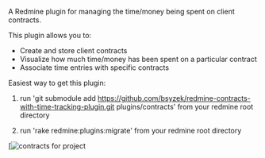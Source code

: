 A Redmine plugin for managing the time/money being spent on client contracts.

This plugin allows you to: 

- Create and store client contracts
- Visualize how much time/money has been spent on a particular contract
- Associate time entries with specific contracts

Easiest way to get this plugin: 

1. run 'git submodule add https://github.com/bsyzek/redmine-contracts-with-time-tracking-plugin.git plugins/contracts' from your redmine root directory

2. run 'rake redmine:plugins:migrate' from your redmine root directory 

[![contracts for project](https://github.com/bsyzek/redmine-contracts-with-time-tracking-plugin/raw/master/docs/screenshots/multiple_contracts_screenshot.png)


